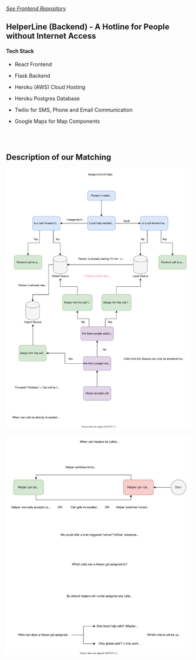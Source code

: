 
[*See Frontend Repository*](https://github.com/helperline/web-frontend)

## HelperLine (Backend) - A Hotline for People without Internet Access

#### Tech Stack

* React Frontend
* Flask Backend

* Heroku (AWS) Cloud Hosting
* Heroku Postgres Database

* Twilio for SMS, Phone and Email Communication
* Google Maps for Map Components

<br/><br/>

## Description of our Matching 

![](docs/images/Call_Assignment_English.svg)

![](docs/images/Hotline_Helper_HMI_English.svg)

